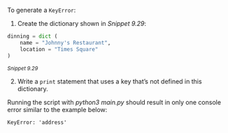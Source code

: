 To generate a `KeyError`:

1. Create the dictionary shown in _Snippet 9.29_:

```python
dinning = dict (
    name = "Johnny's Restaurant",
    location = "Times Square"
)
```

<sup>_Snippet 9.29_</sup>

2. Write a `print` statement that uses a key that’s not defined in this dictionary.

Running the script with _python3 main.py_ should result in only one console error similar to the example below:

```
KeyError: 'address'
```
